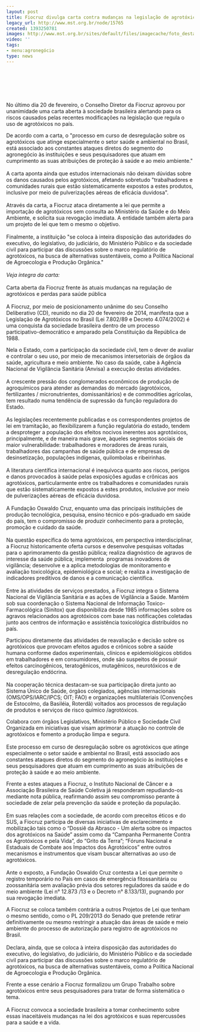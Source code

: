 ```yaml
---
layout: post
title: Fiocruz divulga carta contra mudanças na legislação de agrotóxicos
legacy_url: http://www.mst.org.br/node/15765
created: 1393250781
images: http://www.mst.org.br/sites/default/files/imagecache/foto_destaque/agrotoxicos2.jpg
video: ''
tags:
- menu:agronegócio
type: news
---
```

<p><br><br><br><br><br>No último dia 20 de fevereiro, o Conselho Diretor da Fiocruz aprovou por unanimidade uma carta aberta à sociedade brasileira alertando para os riscos causados pelas recentes modificações na legislação que regula o uso de agrotóxicos no país.</p><p>De acordo com a carta, o "processo em curso de desregulação sobre os agrotóxicos que atinge especialmente o setor saúde e ambiental no Brasil, está associado aos constantes ataques diretos do segmento do agronegócio às instituições e seus pesquisadores que atuam em cumprimento as suas atribuições de proteção à saúde e ao meio ambiente."<br><br>A carta aponta ainda que estudos internacionais não deixam dúvidas sobre os danos causados pelos agrotóxicos, afetando sobretudo "trabalhadores e comunidades rurais que estão sistematicamente expostos a estes produtos, inclusive por meio de pulverizações aéreas de eficácia duvidosa".<br><br>Através da carta, a Fiocruz ataca diretamente a lei que permite a importação de agrotóxicos sem consulta ao Ministério da Saúde e do Meio Ambiente, e solicita sua revogação imediata. A entidade também alerta para um projeto de lei que tem o mesmo o objetivo.<br><br>Finalmente, a instituição "se coloca à inteira disposição das autoridades do executivo, do legislativo, do judiciário, do Ministério Público e da sociedade civil para participar das discussões sobre o marco regulatório de agrotóxicos, na busca de alternativas sustentáveis, como a Política Nacional de Agroecologia e Produção Orgânica."<br><br><em>Veja íntegra da carta:</em><br><br>Carta aberta da Fiocruz frente às atuais mudanças na regulação de agrotóxicos e perdas para saúde pública<br><br>A Fiocruz, por meio de posicionamento unânime do seu Conselho Deliberativo (CD), reunido no dia 20 de fevereiro de 2014, manifesta que a Legislação de Agrotóxicos no Brasil (Lei 7.802/89 e Decreto 4.074/2002) é uma conquista da sociedade brasileira dentro de um processo participativo-democrático e amparado pela Constituição da República de 1988.</p><p>Nela o Estado, com a participação da sociedade civil, tem o dever de avaliar e controlar o seu uso, por meio de mecanismos intersetoriais de órgãos da saúde, agricultura e meio ambiente. No caso da saúde, cabe à Agência Nacional de Vigilância Sanitária (Anvisa) a execução destas atividades.<br><br>A crescente pressão dos conglomerados econômicos de produção de agroquímicos para atender as demandas do mercado (agrotóxicos, fertilizantes / micronutrientes, domissanitários) e de commodities agrícolas, tem resultado numa tendência de supressão da função reguladora do Estado.<br><br>As legislações recentemente publicadas e os correspondentes projetos de lei em tramitação, ao flexibilizarem a função regulatória do estado, tendem a desproteger a população dos efeitos nocivos inerentes aos agrotóxicos, principalmente, e de maneira mais grave, àqueles segmentos sociais de maior vulnerabilidade: trabalhadores e moradores de áreas rurais, trabalhadores das campanhas de saúde pública e de empresas de desinsetização, populações indígenas, quilombolas e ribeirinhas.<br><br>A literatura científica internacional é inequívoca quanto aos riscos, perigos e danos provocados à saúde pelas exposições agudas e crônicas aos agrotóxicos, particularmente entre os trabalhadores e comunidades rurais que estão sistematicamente expostos a estes produtos, inclusive por meio de pulverizações aéreas de eficácia duvidosa.<br><br>A Fundação Oswaldo Cruz, enquanto uma das principais instituições de produção tecnológica, pesquisa, ensino técnico e pós-graduado em saúde do país, tem o compromisso de produzir conhecimento para a proteção, promoção e cuidado da saúde.<br><br>Na questão específica do tema agrotóxicos, em perspectiva interdisciplinar, a Fiocruz historicamente oferta cursos e desenvolve pesquisas voltadas para o aprimoramento da gestão pública; realiza diagnóstico de agravos de interesse da saúde pública; implementa&nbsp; programas inovadores de vigilância; desenvolve e a aplica metodologias de monitoramento e avaliação toxicológica, epidemiológica e social; e realiza a investigação de indicadores preditivos de danos e a comunicação científica.<br><br>Entre às atividades de serviços prestados, a Fiocruz integra o Sistema Nacional de Vigilância Sanitária e as ações de Vigilância a Saúde. Mantém sob sua coordenação o Sistema Nacional de Informação Toxico-Farmacológica (Sinitox) que disponibiliza desde 1985 informações sobre os agravos relacionados aos agrotóxicos com base nas notificações coletadas junto aos centros de informação e assistência toxicológica distribuídos no país.</p><p>Participou diretamente das atividades de reavaliação e decisão sobre os agrotóxicos que provocam efeitos agudos e crônicos sobre a saúde humana conforme dados experimentais, clínicos e epidemiológicos obtidos em trabalhadores e em consumidores, onde são suspeitos de possuir efeitos carcinogênicos, teratogênicos, mutagênicos, neurotóxicos e de desregulação endócrina.<br><br>Na cooperação técnica destacam-se sua participação direta junto ao Sistema Único de Saúde, órgãos colegiados, agências internacionais (OMS/OPS/IARC/IPCS; OIT; FAO) e organizações multilateriais (Convenções de Estocolmo, da Basiléia, Roterdã) voltados aos processos de regulação de produtos e serviços de risco químico /agrotóxicos.</p><p>Colabora com órgãos Legislativos, Ministério Público e Sociedade Civil Organizada em iniciativas que visam aprimorar a atuação no controle de agrotóxicos e fomento a produção limpa e segura.<br><br>Este processo em curso de desregulação sobre os agrotóxicos que atinge especialmente o setor saúde e ambiental no Brasil, está associado aos constantes ataques diretos do segmento do agronegócio às instituições e seus pesquisadores que atuam em cumprimento as suas atribuições de proteção à saúde e ao meio ambiente.</p><p>Frente a estes ataques a Fiocruz, o Instituto Nacional de Câncer e a Associação Brasileira de Saúde Coletiva já responderam repudiando-os mediante nota pública, reafirmando assim seu compromisso perante á sociedade de zelar pela prevenção da saúde e proteção da população.<br><br>Em suas relações com a sociedade, de acordo com preceitos éticos e do SUS, a Fiocruz participa de diversas iniciativas de esclarecimento e mobilização tais como o “Dossiê da Abrasco - Um alerta sobre os impactos dos agrotóxicos na Saúde” assim como da “Campanha Permanente Contra os Agrotóxicos e pela Vida”, do “Grito da Terra”; “Fóruns Nacional e Estaduais de Combate aos Impactos dos Agrotóxicos” entre outros mecanismos e instrumentos que visam buscar alternativas ao uso de agrotóxicos.<br><br>Ante o exposto, a Fundação Oswaldo Cruz contesta a Lei que permite o registro temporário no País em casos de emergência fitossanitária ou zoossanitária sem avaliação prévia dos setores reguladores da saúde e do meio ambiente (Lei n° 12.873 /13 e o Decreto n° 8.133/13), pugnando por sua revogação imediata.</p><p>A Fiocruz se coloca também contrária a outros Projetos de Lei que tenham o mesmo sentido, como o PL 209/2013 do Senado que pretende retirar definitivamente ou mesmo restringir a atuação das áreas de saúde e meio ambiente do processo de autorização para registro de agrotóxicos no Brasil.<br><br>Declara, ainda, que se coloca à inteira disposição das autoridades do executivo, do legislativo, do judiciário, do Ministério Público e da sociedade civil para participar das discussões sobre o marco regulatório de agrotóxicos, na busca de alternativas sustentáveis, como a Política Nacional de Agroecologia e Produção Orgânica.</p><p>Frente a esse cenário a Fiocruz formalizou um Grupo Trabalho sobre agrotóxicos entre seus pesquisadores para tratar de forma sistemática o tema.<br><br>A Fiocruz convoca a sociedade brasileira a tomar conhecimento sobre essas inaceitáveis mudanças na lei dos agrotóxicos e suas repercussões para a saúde e a vida.<br>&nbsp;</p>
